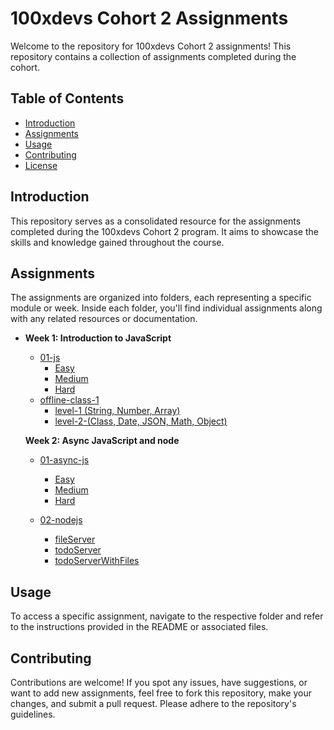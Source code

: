 # 100xdevs Cohort 2 Assignments

Welcome to the repository for 100xdevs Cohort 2 assignments! This repository contains a collection of assignments completed during the cohort.

## Table of Contents

- [Introduction](#introduction)
- [Assignments](#assignments)
- [Usage](#usage)
- [Contributing](#contributing)
- [License](#license)

## Introduction

This repository serves as a consolidated resource for the assignments completed during the 100xdevs Cohort 2 program. It aims to showcase the skills and knowledge gained throughout the course.

## Assignments

The assignments are organized into folders, each representing a specific module or week. Inside each folder, you'll find individual assignments along with any related resources or documentation.

- **Week 1: Introduction to JavaScript**

  - [01-js]()
    - [Easy]()
    - [Medium]()
    - [Hard]()
  - [offline-class-1]()
    - [level-1 (String, Number, Array)]()
    - [level-2-(Class, Date, JSON, Math, Object)]()

  **Week 2: Async JavaScript and node**

  - [01-async-js]()

    - [Easy]()
    - [Medium]()
    - [Hard]()

  - [02-nodejs]()
    - [fileServer]()
    - [todoServer]()
    - [todoServerWithFiles]()

## Usage

To access a specific assignment, navigate to the respective folder and refer to the instructions provided in the README or associated files.

## Contributing

Contributions are welcome! If you spot any issues, have suggestions, or want to add new assignments, feel free to fork this repository, make your changes, and submit a pull request. Please adhere to the repository's guidelines.
